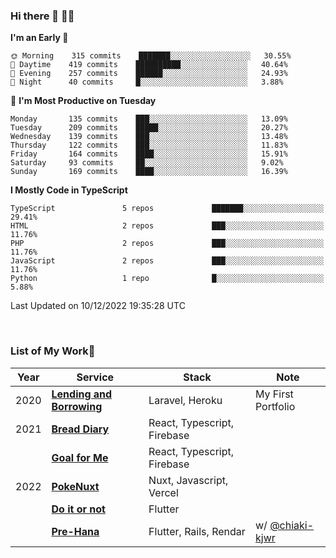 ### Hi there 👋 🧑‍💻



<!--START_SECTION:waka-->
**I'm an Early 🐤** 

```text
🌞 Morning    315 commits    ███████░░░░░░░░░░░░░░░░░░   30.55% 
🌆 Daytime    419 commits    ██████████░░░░░░░░░░░░░░░   40.64% 
🌃 Evening    257 commits    ██████░░░░░░░░░░░░░░░░░░░   24.93% 
🌙 Night      40 commits     █░░░░░░░░░░░░░░░░░░░░░░░░   3.88%

```
📅 **I'm Most Productive on Tuesday** 

```text
Monday       135 commits    ███░░░░░░░░░░░░░░░░░░░░░░   13.09% 
Tuesday      209 commits    █████░░░░░░░░░░░░░░░░░░░░   20.27% 
Wednesday    139 commits    ███░░░░░░░░░░░░░░░░░░░░░░   13.48% 
Thursday     122 commits    ███░░░░░░░░░░░░░░░░░░░░░░   11.83% 
Friday       164 commits    ████░░░░░░░░░░░░░░░░░░░░░   15.91% 
Saturday     93 commits     ██░░░░░░░░░░░░░░░░░░░░░░░   9.02% 
Sunday       169 commits    ████░░░░░░░░░░░░░░░░░░░░░   16.39%

```


**I Mostly Code in TypeScript** 

```text
TypeScript               5 repos             ███████░░░░░░░░░░░░░░░░░░   29.41% 
HTML                     2 repos             ███░░░░░░░░░░░░░░░░░░░░░░   11.76% 
PHP                      2 repos             ███░░░░░░░░░░░░░░░░░░░░░░   11.76% 
JavaScript               2 repos             ███░░░░░░░░░░░░░░░░░░░░░░   11.76% 
Python                   1 repo              █░░░░░░░░░░░░░░░░░░░░░░░░   5.88%

```



 Last Updated on 10/12/2022 19:35:28 UTC
<!--END_SECTION:waka-->


<br />

### List of My Work🚀

| Year | Service | Stack | Note |
|--|--|--|--|
| 2020 | [**Lending and Borrowing**](https://lending-and-borrowing.herokuapp.com/) | Laravel, Heroku | My First Portfolio |
| 2021 | [**Bread Diary**](https://bread-diary-web.web.app/) | React, Typescript, Firebase | |
|  | [**Goal for Me**](https://goal-for-me.web.app/) | React, Typescript, Firebase | |
| 2022 | [**PokeNuxt**](https://pokenuxt.vercel.app/) | Nuxt, Javascript, Vercel | |
|  | [**Do it or not**](https://apps.apple.com/jp/app/do-it-or-not/id1613818865) | Flutter | |
|  | [**Pre-Hana**](https://apps.apple.com/us/app/%E3%83%97%E3%83%AA%E8%8A%B1-%E7%B5%90%E5%A9%9A%E5%BC%8F%E6%BA%96%E5%82%99%E3%81%AB%E7%89%B9%E5%8C%96%E3%81%97%E3%81%9Ftodo%E7%AE%A1%E7%90%86%E3%82%A2%E3%83%97%E3%83%AA/id1639773221) | Flutter, Rails, Rendar | w/ [@chiaki-kjwr](https://github.com/chiaki-kjwr) |